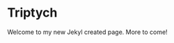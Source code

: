 Triptych
=================================================================

Welcome to my new Jekyl created page. More to come!
